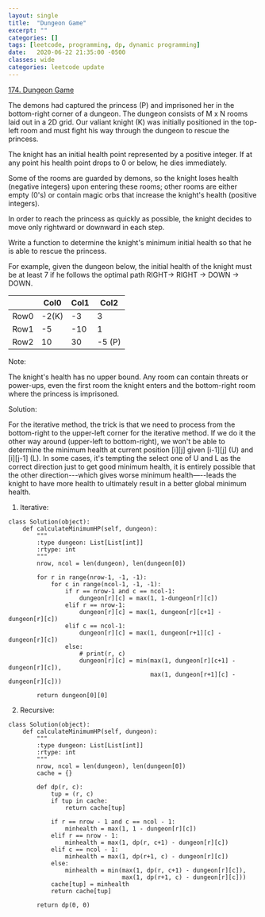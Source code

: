 ```yaml
---
layout: single
title:  "Dungeon Game"
excerpt: ""
categories: []
tags: [leetcode, programming, dp, dynamic programming]
date:   2020-06-22 21:35:00 -0500
classes: wide
categories: leetcode update
---
```


[174. Dungeon Game](https://leetcode.com/problems/dungeon-game/)

The demons had captured the princess (P) and imprisoned her in the bottom-right corner of a dungeon. The dungeon consists of M x N rooms laid out in a 2D grid. Our valiant knight (K) was initially positioned in the top-left room and must fight his way through the dungeon to rescue the princess.

The knight has an initial health point represented by a positive integer. If at any point his health point drops to 0 or below, he dies immediately.

Some of the rooms are guarded by demons, so the knight loses health (negative integers) upon entering these rooms; other rooms are either empty (0's) or contain magic orbs that increase the knight's health (positive integers).

In order to reach the princess as quickly as possible, the knight decides to move only rightward or downward in each step.


Write a function to determine the knight's minimum initial health so that he is able to rescue the princess.

For example, given the dungeon below, the initial health of the knight must be at least 7 if he follows the optimal path RIGHT-> RIGHT -> DOWN -> DOWN.

| |Col0|Col1|Col2|
| --- | --- | --- | --- |
|Row0| -2(K)| -3| 3|
|Row1|-5|-10|1|
|Row2|10|30|-5 (P)|

Note:

The knight's health has no upper bound.
Any room can contain threats or power-ups, even the first room the knight enters and the bottom-right room where the princess is imprisoned.



Solution:

For the iterative method, the trick is that we need to process from the bottom-right to the upper-left corner for the iterative method. If we do it the other way around (upper-left to bottom-right), we won't be able to determine the minimum health at current position [i][j] given [i-1][j] (U) and [i][j-1] (L). In some cases, it's tempting the select one of U and L as the correct direction just to get good minimum health, it is entirely possible that the other direction---which gives worse minimum health—--leads the knight to have more health to ultimately result in a better global minimum health.

1. Iterative:

```
class Solution(object):
    def calculateMinimumHP(self, dungeon):
        """
        :type dungeon: List[List[int]]
        :rtype: int
        """
        nrow, ncol = len(dungeon), len(dungeon[0])
        
        for r in range(nrow-1, -1, -1):
            for c in range(ncol-1, -1, -1):
                if r == nrow-1 and c == ncol-1:
                    dungeon[r][c] = max(1, 1-dungeon[r][c])
                elif r == nrow-1:
                    dungeon[r][c] = max(1, dungeon[r][c+1] - dungeon[r][c])
                elif c == ncol-1:
                    dungeon[r][c] = max(1, dungeon[r+1][c] - dungeon[r][c])
                else:
                    # print(r, c)
                    dungeon[r][c] = min(max(1, dungeon[r][c+1] - dungeon[r][c]),
                                        max(1, dungeon[r+1][c] - dungeon[r][c]))
                    
        return dungeon[0][0]
```

2. Recursive:

```
class Solution(object):
    def calculateMinimumHP(self, dungeon):
        """
        :type dungeon: List[List[int]]
        :rtype: int
        """
        nrow, ncol = len(dungeon), len(dungeon[0])
        cache = {}
        
        def dp(r, c):
            tup = (r, c)
            if tup in cache:
                return cache[tup]
            
            if r == nrow - 1 and c == ncol - 1:
                minhealth = max(1, 1 - dungeon[r][c])
            elif r == nrow - 1:
                minhealth = max(1, dp(r, c+1) - dungeon[r][c])
            elif c == ncol - 1:
                minhealth = max(1, dp(r+1, c) - dungeon[r][c])
            else:
                minhealth = min(max(1, dp(r, c+1) - dungeon[r][c]), 
                                max(1, dp(r+1, c) - dungeon[r][c]))
            cache[tup] = minhealth
            return cache[tup]
        
        return dp(0, 0)            
```




